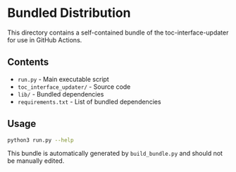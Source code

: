 # Bundled Distribution

This directory contains a self-contained bundle of the toc-interface-updater
for use in GitHub Actions.

## Contents

- `run.py` - Main executable script
- `toc_interface_updater/` - Source code
- `lib/` - Bundled dependencies  
- `requirements.txt` - List of bundled dependencies

## Usage

```bash
python3 run.py --help
```

This bundle is automatically generated by `build_bundle.py` and should not be
manually edited.
